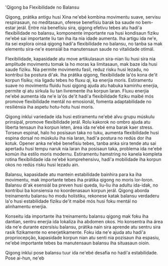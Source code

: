 'Qigong ba Flexibilidade no Balansu

Qigong, prátika antigu husi Xina ne'ebé kombina movimentu suave, servisu respirasaun, no meditasaun, oferese benefísiu barak ba saude no bem-estar jerál. Entre nia benefísiu sira, qigong efetivu tebes atu hadi'a flexibilidade no balansu, komponente importante rua husi kondisaun fiziku ne'ebé sai importante liu tan iha ita nia idade aumenta. Iha artigu ida ne'e, ita sei explora oinsá qigong hadi'a flexibilidade no balansu, no tanba sa mak elementu sira-ne'e esensiál ba manutensaun saude no vitalidade otimál.

Flexibilidade, kapasidade atu move artikulasaun sira-nian liu husi sira nia amplitude movimentu tomak la ho moras ka limitasaun, mak baze ida husi saude fiziku. Nia permite movimentu fasil, reduz risku husi lezadu, no kontribui ba postura di'ak. Iha prátika qigong, flexibilidade la'ós kona de'it korpun físiku; nia ligadu tebes ho fluxu qi, ka enerjia moris. Estiramentu suave no movimentu fluidu husi qigong ajuda atu habuka kaminhu enerjia, permite qi atu sirkula liu tan livremente iha korpun laran. Fluxu enerjia ne'ebé aumenta ida ne'e la'ós de'it hadi'a flexibilidade fiziku maibé mós promove flexibilidade mentál no emosionál, fomenta adaptabilidade no resiliénsia iha aspetu hotu-hotu husi moris.

Qigong inklui variedade ida husi estiramentu ne'ebé alvu grupu múskulu prinsipál, promove flexibilidade jerál. Rolu kakorok no ombro ajuda atu liberta tensaun iha korpun leten, área ida ne'ebé ema barak kaer stress. Torseun espinal, halo ho posisaun taka no tuku, aumenta flexibilidade husi espina dorsal no múskulu iha nia laran, hadi'a postura no redús dor iha kotuk. Opener anka ne'ebé benefisiu tebes, tanba anka sira tende atu sai apertadu husi tempu naruk nia laran iha posisaun taka, problema ida ne'ebé komún iha estilo moris modernu. Estiramentu hamstring no kanela kompleta rotina flexibilidade ida ne'ebé komprehensivu, hadi'a mobilidade iha korpun okos no redús risku husi lezadu ain.

Balansu, kapasidade atu mantein estabilidade bainhira para ka iha movimentu, mak importante tebes iha prátika qigong no moris lor-loron. Balansu di'ak esensiál ba preven husi queda, liu-liu iha adultu ida-idak, no kontribui ba konsiensia no koordenasaun korpun jerál. Qigong aborda treinamentu balansu ho modu holístiku, rekonese katak balansu verdaderu la'o husi estabilidade fiziku de'it maibé mós husi foku mentál no alinhamentu enerjia.

Konseitu ida importante iha treinamentu balansu qigong mak foku iha dantian, sentru enerjia ida lokaliza iha abdomen okos. Ho konsentra iha área ida ne'e durante ezersísiu balansu, prátika nain sira aprende atu sentru sira rasik fizikamente no enerjetikamente. Foku ida ne'e ajuda atu hadi'a propriocepção, kapasidade korpun nian atu senti nia pozisaun iha espasiu, ne'ebé importante tebes ba manutensaun balansu iha situasaun oioin.

Qigong inklui pose balansu tuur ida ne'ebé desafia no hadi'a estabilidade. Pose ai-hun, ne'eb